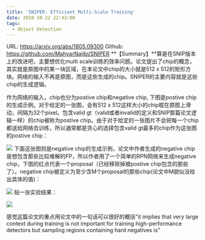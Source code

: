 ```yaml
---
title: 'SNIPER: Efficient Multi-Scale Training'
date: 2018-10-22 22:43:00
tags:
  - Object Detection
---
```

URL: https://arxiv.org/abs/1805.09300 Github: https://github.com/MahyarNajibi/SNIPER
**【Summary】**算是在SNIP版本上的改进吧，主要想优化multi scale训练的效率问题。论文提出了chip的概念，其实就是原图中的某一块区域，在本论文中chip的大小就是512 x 512的矩形方块。网络的输入不再是原图，而是这些生成的chip。SNIPER的主要内容就是这些chip的生成逻辑。

作为网络的输入，chip也分为postive chip和negative chip, 下图是postive chip的生成示例。对于给定的一张图，会有512 x 512这样大小的chip框在原图上滑动，间隔为32个pixel。包含valid gt（valid或者invalid的定义和SNIP那篇论文逻辑一样）的chip被称为postive chip。由于对于给定的一张图片不会把每一个chip都送给网络去训练，所以通常都是贪心的选择包含valid gt最多的chip作为这张图的postive chip：

![](SNIPER-Efficient-Multi-Scale-Training-2feaec373ba84ada0c26428b063370d8588e35d8_1_690x386.jpg)
下面这张图则是negative chip的生成示例，论文中作者生成的negative chip是想包含那些比较难解的FP，所以作者用了一个简单的RPN网络来生成negative chip，下图的红点代表一个proposal（已经移除掉被postive chip包含的那些了）。negative chip被定义为至少含M个proposal的那些chip(论文中M貌似没给出具体的值)：

![](SNIPER-Efficient-Multi-Scale-Training-54af81d1f0fbbac701cb898fe22e2ee48d188efe_1_690x341.png)
贴一张实验结果：

![](SNIPER-Efficient-Multi-Scale-Training-6bcbdd2062f585821204274dfe18fd845f2a4544_1_690x316.png)

感觉这篇论文的重点用论文中的一句话可以很好的概括"it implies that very large context during training is not important for training high-performance detectors but sampling regions containing hard negatives is"

